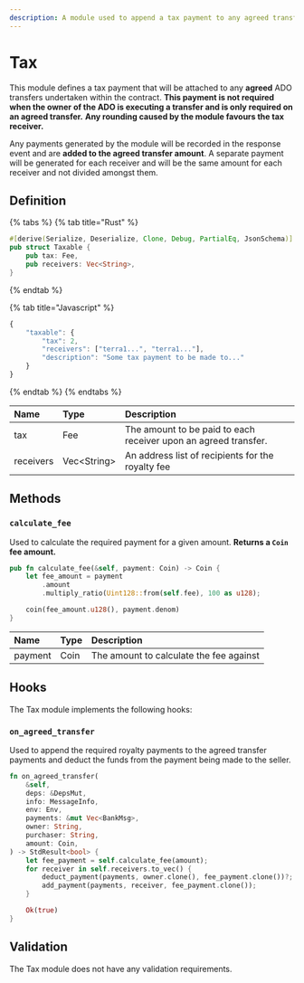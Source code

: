 ```yaml
---
description: A module used to append a tax payment to any agreed transfer.
---
```


# Tax

This module defines a tax payment that will be attached to any **agreed** ADO transfers undertaken within the contract. **This payment is not required when the owner of the ADO is executing a transfer and is only required on an agreed transfer.** **Any rounding caused by the module favours the tax receiver.**

Any payments generated by the module will be recorded in the response event and are **added to the agreed transfer amount**. A separate payment will be generated for each receiver and will be the same amount for each receiver and not divided amongst them.

## Definition

{% tabs %}
{% tab title="Rust" %}
```rust
#[derive(Serialize, Deserialize, Clone, Debug, PartialEq, JsonSchema)]
pub struct Taxable {
    pub tax: Fee,
    pub receivers: Vec<String>,
}

```
{% endtab %}

{% tab title="Javascript" %}
```javascript
{
    "taxable": {
        "tax": 2,
        "receivers": ["terra1...", "terra1..."],
        "description": "Some tax payment to be made to..."
    }
}
```
{% endtab %}
{% endtabs %}

| Name | Type | Description |
| :--- | :--- | :--- |
| tax | Fee | The amount to be paid to each receiver upon an agreed transfer. |
| receivers | Vec&lt;String&gt; | An address list of recipients for the royalty fee |

## Methods

### `calculate_fee`

Used to calculate the required payment for a given amount. **Returns a `Coin` fee amount.**

```rust
pub fn calculate_fee(&self, payment: Coin) -> Coin {
    let fee_amount = payment
        .amount
        .multiply_ratio(Uint128::from(self.fee), 100 as u128);

    coin(fee_amount.u128(), payment.denom)
}
```

| Name | Type | Description |
| :--- | :--- | :--- |
| payment | Coin | The amount to calculate the fee against |

## Hooks

The Tax module implements the following hooks:

### `on_agreed_transfer`

Used to append the required royalty payments to the agreed transfer payments and deduct the funds from the payment being made to the seller.

```rust
fn on_agreed_transfer(
    &self,
    deps: &DepsMut,
    info: MessageInfo,
    env: Env,
    payments: &mut Vec<BankMsg>,
    owner: String,
    purchaser: String,
    amount: Coin,
) -> StdResult<bool> {
    let fee_payment = self.calculate_fee(amount);
    for receiver in self.receivers.to_vec() {
        deduct_payment(payments, owner.clone(), fee_payment.clone())?;
        add_payment(payments, receiver, fee_payment.clone());
    }

    Ok(true)
}
```

## Validation

The Tax module does not have any validation requirements.

